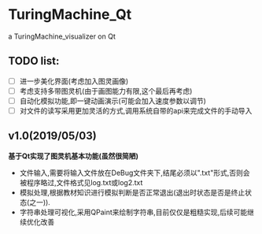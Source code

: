 # TuringMachine_Qt

a TuringMachine_visualizer on Qt

## TODO list: 
- [ ] 进一步美化界面(考虑加入图灵画像)
- [ ] 考虑支持多带图灵机(由于画图能力有限,这个最后再考虑)
- [ ] 自动化模拟功能,即一键动画演示(可能会加入速度参数以调节)
- [ ] 对文件的读写采用更加灵活的方式,调用系统自带的api来完成文件的手动导入
## v1.0(2019/05/03)
**基于Qt实现了图灵机基本功能(虽然很简陋)**
- 文件输入,需要将输入文件放在DeBug文件夹下,结尾必须以".txt"形式,否则会被程序略过,文件格式见log.txt或log2.txt
- 模拟处理,根据教材知识进行模拟判断是否正常退出(退出时状态是否是终止状态(之一)).
- 字符串处理可视化,采用QPaint来绘制字符串,目前仅仅是粗糙实现,后续可能继续优化改善
